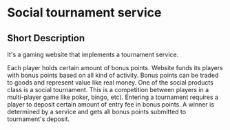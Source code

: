 # Social tournament service
## Short Description

It's a gaming website that implements a tournament service.

Each player holds certain amount of bonus points. Website funds its players with bonus points based on all kind of activity. Bonus points can be traded to goods and represent value like real money. One of the social products class is a social tournament. This is a competition between players in a multi-player game like poker, bingo, etc). Entering a tournament requires a player to deposit certain amount of entry fee in bonus points. A winner is determined by a service and gets all bonus points submitted to tournament's deposit.
